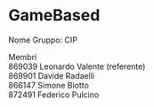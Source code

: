 # GameBased  
Nome Gruppo: CIP  

Membri  
869039 Leonardo Valente (referente)  
869901 Davide Radaelli   
866147 Simone Biotto  
872491 Federico Pulcino
